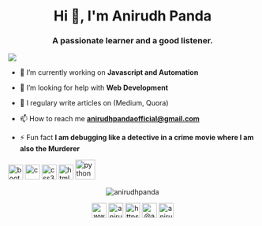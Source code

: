 <h1 align="center">Hi 👋, I'm Anirudh Panda</h1>
<h3 align="center">A passionate learner and a good listener.</h3>
<a href="https://github.com/antonkomarev/github-profile-views-counter">
    <img src="https://komarev.com/ghpvc/?username=AnirudhPanda">
</a>

- 🔭 I’m currently working on **Javascript and Automation**

- 🤔 I’m looking for help with **Web Development**

- 📝 I regulary write articles on (Medium, Quora)

- 📫 How to reach me **anirudhpandaofficial@gmail.com**

- ⚡ Fun fact **I am debugging like a detective in a crime movie where I am also the Murderer**

<p align="left"><img src="https://devicons.github.io/devicon/devicon.git/icons/bootstrap/bootstrap-plain.svg" alt="bootstrap" width="30" height="30"/> <img src="https://devicons.github.io/devicon/devicon.git/icons/c/c-original.svg" alt="c" width="30" height="30"/> <img src="https://devicons.github.io/devicon/devicon.git/icons/css3/css3-original-wordmark.svg" alt="css3" width="30" height="30"/> <img src="https://devicons.github.io/devicon/devicon.git/icons/html5/html5-original-wordmark.svg" alt="html5" width="30" height="30"/> <img 
src="https://devicons.github.io/devicon/devicon.git/icons/python/python-original-wordmark.svg" alt="python" width="40" height="40"/></p><p align="center"> <img src="https://github-readme-stats.vercel.app/api?username=anirudhpanda&show_icons=true" alt="anirudhpanda" /> </p>

<p align="center">
<a href="https://www.linkedin.com/in/anirudhpanda" target="_blank"><img align="center" src="https://cdn.jsdelivr.net/npm/simple-icons@3.0.1/icons/linkedin.svg" alt="www.linkedin.com/in/anirudhpanda" height="30" width="30" /></a>
<a href="https://www.facebook.com/anirudh.panda.75/" target = "_blank"><img align="center" src="https://cdn.jsdelivr.net/npm/simple-icons@3.0.1/icons/facebook.svg" alt="anirudh panda" height="30" width="30" /></a>
<a href="https://instagram.com/anirudh_panda?igshid=1tjzjh37tdxp6" target="_blank"><img align="center" src="https://cdn.jsdelivr.net/npm/simple-icons@3.0.1/icons/instagram.svg" alt="https://instagram.com/anirudh_panda?igshid=1tjzjh37tdxp6" height="30" width="30" /></a>
<a href="https://medium.com/@anirudhpandaofficial" target="_blank"><img align="center" src="https://cdn.jsdelivr.net/npm/simple-icons@3.0.1/icons/medium.svg" alt="@anirudhpandaofficial" height="30" width="30" /></a>
<a href="https://www.youtube.com/c/anirudh panda" target="_blank"><img align="center" src="https://cdn.jsdelivr.net/npm/simple-icons@3.0.1/icons/youtube.svg" alt="anirudh panda" height="30" width="30" /></a>
</p>
